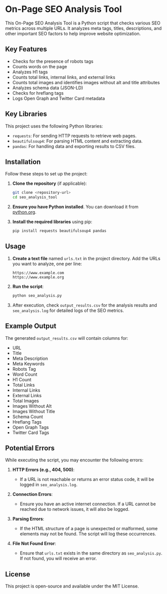 
# On-Page SEO Analysis Tool

This On-Page SEO Analysis Tool is a Python script that checks various SEO metrics across multiple URLs. It analyzes meta tags, titles, descriptions, and other important SEO factors to help improve website optimization.

## Key Features

- Checks for the presence of robots tags
- Counts words on the page
- Analyzes H1 tags
- Counts total links, internal links, and external links
- Counts total images and identifies images without alt and title attributes
- Analyzes schema data (JSON-LD)
- Checks for hreflang tags
- Logs Open Graph and Twitter Card metadata

## Key Libraries

This project uses the following Python libraries:

- `requests`: For sending HTTP requests to retrieve web pages.
- `beautifulsoup4`: For parsing HTML content and extracting data.
- `pandas`: For handling data and exporting results to CSV files.

## Installation

Follow these steps to set up the project:

1. **Clone the repository** (if applicable):
   ```bash
   git clone <repository-url>
   cd seo_analysis_tool
   ```

2. **Ensure you have Python installed**. You can download it from [python.org](https://www.python.org/downloads/).

3. **Install the required libraries** using pip:
   ```bash
   pip install requests beautifulsoup4 pandas
   ```

## Usage

1. **Create a text file** named `urls.txt` in the project directory. Add the URLs you want to analyze, one per line:
   ```
   https://www.example.com
   https://www.example.org
   ```

2. **Run the script**:
   ```bash
   python seo_analysis.py
   ```

3. After execution, check `output_results.csv` for the analysis results and `seo_analysis.log` for detailed logs of the SEO metrics.

## Example Output

The generated `output_results.csv` will contain columns for:
- URL
- Title
- Meta Description
- Meta Keywords
- Robots Tag
- Word Count
- H1 Count
- Total Links
- Internal Links
- External Links
- Total Images
- Images Without Alt
- Images Without Title
- Schema Count
- Hreflang Tags
- Open Graph Tags
- Twitter Card Tags

## Potential Errors

While executing the script, you may encounter the following errors:

1. **HTTP Errors (e.g., 404, 500)**:
   - If a URL is not reachable or returns an error status code, it will be logged in `seo_analysis.log`.

2. **Connection Errors**:
   - Ensure you have an active internet connection. If a URL cannot be reached due to network issues, it will also be logged.

3. **Parsing Errors**:
   - If the HTML structure of a page is unexpected or malformed, some elements may not be found. The script will log these occurrences.

4. **File Not Found Error**:
   - Ensure that `urls.txt` exists in the same directory as `seo_analysis.py`. If not found, you will receive an error.

## License

This project is open-source and available under the MIT License.

